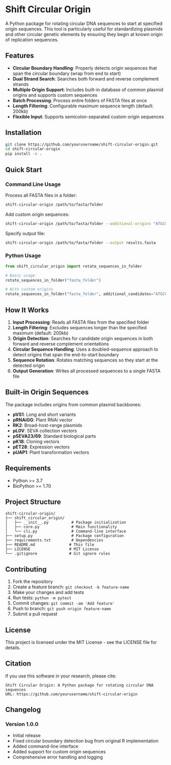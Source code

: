 # Shift Circular Origin

A Python package for rotating circular DNA sequences to start at specified origin sequences. This tool is particularly useful for standardizing plasmids and other circular genetic elements by ensuring they begin at known origin of replication sequences.

## Features

- **Circular Boundary Handling**: Properly detects origin sequences that span the circular boundary (wrap from end to start)
- **Dual Strand Search**: Searches both forward and reverse complement strands
- **Multiple Origin Support**: Includes built-in database of common plasmid origins and supports custom sequences
- **Batch Processing**: Process entire folders of FASTA files at once
- **Length Filtering**: Configurable maximum sequence length (default: 200kb)
- **Flexible Input**: Supports semicolon-separated custom origin sequences

## Installation

```bash
git clone https://github.com/yourusername/shift-circular-origin.git
cd shift-circular-origin
pip install -e .
```

## Quick Start

### Command Line Usage

Process all FASTA files in a folder:
```bash
shift-circular-origin /path/to/fasta/folder
```

Add custom origin sequences:
```bash
shift-circular-origin /path/to/fasta/folder --additional-origins "ATGCCCGGG;CCCGGGATG"
```

Specify output file:
```bash
shift-circular-origin /path/to/fasta/folder --output results.fasta
```

### Python Usage

```python
from shift_circular_origin import rotate_sequences_in_folder

# Basic usage
rotate_sequences_in_folder("fasta_folder")

# With custom origins
rotate_sequences_in_folder("fasta_folder", additional_candidates="ATGCCCGGG;CCCGGGATG")
```

## How It Works

1. **Input Processing**: Reads all FASTA files from the specified folder
2. **Length Filtering**: Excludes sequences longer than the specified maximum (default: 200kb)
3. **Origin Detection**: Searches for candidate origin sequences in both forward and reverse complement orientations
4. **Circular Sequence Handling**: Uses a doubled-sequence approach to detect origins that span the end-to-start boundary
5. **Sequence Rotation**: Rotates matching sequences so they start at the detected origin
6. **Output Generation**: Writes all processed sequences to a single FASTA file

## Built-in Origin Sequences

The package includes origins from common plasmid backbones:

- **pVS1**: Long and short variants
- **pRNAiGG**: Plant RNAi vector
- **RK2**: Broad-host-range plasmids
- **pL0V**: SEVA collection vectors
- **pSEVA23/69**: Standard biological parts
- **pK18**: Cloning vectors
- **pET28**: Expression vectors
- **pUAP1**: Plant transformation vectors

## Requirements

- Python >= 3.7
- BioPython >= 1.70

## Project Structure

```
shift-circular-origin/
├── shift_circular_origin/
│   ├── __init__.py          # Package initialization
│   ├── core.py              # Main functionality
│   └── cli.py               # Command-line interface
├── setup.py                 # Package configuration
├── requirements.txt         # Dependencies
├── README.md               # This file
├── LICENSE                 # MIT License
└── .gitignore              # Git ignore rules
```

## Contributing

1. Fork the repository
2. Create a feature branch: `git checkout -b feature-name`
3. Make your changes and add tests
4. Run tests: `python -m pytest`
5. Commit changes: `git commit -am 'Add feature'`
6. Push to branch: `git push origin feature-name`
7. Submit a pull request

## License

This project is licensed under the MIT License - see the LICENSE file for details.

## Citation

If you use this software in your research, please cite:

```
Shift Circular Origin: A Python package for rotating circular DNA sequences
URL: https://github.com/yourusername/shift-circular-origin
```

## Changelog

### Version 1.0.0
- Initial release
- Fixed circular boundary detection bug from original R implementation
- Added command-line interface
- Added support for custom origin sequences
- Comprehensive error handling and logging